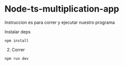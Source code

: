 # Node-ts-multiplication-app

Instruccion es para  correr y ejecutar nuestro programa

Instalar deps
```
npm install
```

2. Correr

```
npm run dev
```
